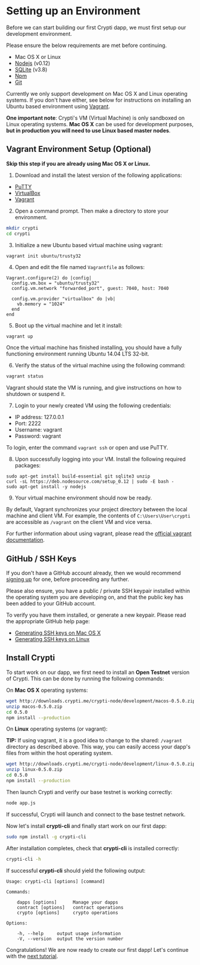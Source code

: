 # Setting up an Environment

Before we can start building our first Crypti dapp, we must first setup our development environment.

Please ensure the below requirements are met before continuing.

* Mac OS X or Linux
* [Nodejs](https://nodejs.org/dist/latest-v0.12.x/) (v0.12)
* [SQLite](https://www.sqlite.org/download.html) (v3.8)
* [Npm](https://www.npmjs.com/)
* [Git](http://www.git-scm.com/)

Currently we only support development on Mac OS X and Linux operating systems. If you don't have either, see below for instructions on installing an Ubuntu based environment using [Vagrant](https://www.vagrantup.com/).

**One important note**: Crypti's VM (Virtual Machine) is only sandboxed on Linux operating systems. **Mac OS X** can be used for development purposes, **but in production you will need to use Linux based master nodes**.

## Vagrant Environment Setup (Optional)

**Skip this step if you are already using Mac OS X or Linux.**

1. Download and install the latest version of the following applications:

  * [PuTTY](http://www.chiark.greenend.org.uk/~sgtatham/putty/download.html)
  * [VirtualBox](https://www.virtualbox.org/)
  * [Vagrant](https://www.vagrantup.com/)

2. Open a command prompt. Then make a directory to store your environment.

  ```sh
  mkdir crypti
  cd crypti
  ```

3. Initialize a new Ubuntu based virtual machine using vagrant:

  ```sh
  vagrant init ubuntu/trusty32
  ```
  
4. Open and edit the file named `Vagrantfile` as follows:
  
  ```
  Vagrant.configure(2) do |config|
    config.vm.box = "ubuntu/trusty32"
    config.vm.network "forwarded_port", guest: 7040, host: 7040
    
    config.vm.provider "virtualbox" do |vb|
      vb.memory = "1024" 
    end
  end
  ```
  
5. Boot up the virtual machine and let it install:

 ```
 vagrant up
 ```

 Once the virtual machine has finished installing, you should have a fully functioning environment running Ubuntu 14.04 LTS 32-bit.

6. Verify the status of the virtual machine using the following command:

  ```sh
  vagrant status
  ```

  Vagrant should state the VM is running, and give instructions on how to shutdown or suspend it.

7. Login to your newly created VM using the following credentials:

  * IP address: 127.0.0.1
  * Port: 2222
  * Username: vagrant
  * Password: vagrant
 
 To login, enter the command `vagrant ssh` or open and use PuTTY.

8. Upon successfully logging into your VM. Install the following required packages:
 
  ```
  sudo apt-get install build-essential git sqlite3 unzip
  curl -sL https://deb.nodesource.com/setup_0.12 | sudo -E bash -
  sudo apt-get install -y nodejs
  ```

9. Your virtual machine environment should now be ready.

By default, Vagrant synchronizes your project directory between the local machine and client VM. For example, the contents of ```C:\Users\User\crypti``` are accessible as ```/vagrant``` on the client VM and vice versa.

For further information about using vagrant, please read the [official vagrant documentation](https://docs.vagrantup.com/v2/).

## GitHub / SSH Keys

If you don't have a GitHub account already, then we would recommend [signing up](https://github.com/join) for one, before proceeding any further.

Please also ensure, you have a public / private SSH keypair installed within the operating system you are developing on, and that the public key has been added to your GitHub account.

To verify you have them installed, or generate a new keypair. Please read the appropriate GitHub help page:

* [Generating SSH keys on Mac OS X](https://help.github.com/articles/generating-ssh-keys/#platform-mac)
* [Generating SSH keys on Linux](https://help.github.com/articles/generating-ssh-keys/#platform-linux)

## Install Crypti

To start work on our dapp, we first need to install an **Open Testnet** version of Crypti. This can be done by running the following commands:

On **Mac OS X** operating systems:

```sh
wget http://downloads.crypti.me/crypti-node/development/macos-0.5.0.zip
unzip macos-0.5.0.zip
cd 0.5.0
npm install --production
```

On **Linux** operating systems (or vagrant):

**TIP:** If using vagrant, it is a good idea to change to the shared: `/vagrant` directory as described above. This way, you can easily access your dapp's files from within the host operating system.

```sh
wget http://downloads.crypti.me/crypti-node/development/linux-0.5.0.zip
unzip linux-0.5.0.zip
cd 0.5.0
npm install --production
```

Then launch Crypti and verify our base testnet is working correctly:

```sh
node app.js
```

If successful, Crypti will launch and connect to the base testnet network.

Now let's install **crypti-cli** and finally start work on our first dapp:

```sh
sudo npm install -g crypti-cli
```

After installation completes, check that **crypti-cli** is installed correctly:

```sh
crypti-cli -h
```

If successful **crypti-cli** should yield the following output:

```
Usage: crypti-cli [options] [command]

Commands:

    dapps [options]      Manage your dapps
    contract [options]   contract operations
    crypto [options]     crypto operations

Options:

    -h, --help     output usage information
    -V, --version  output the version number
```

Congratulations! We are now ready to create our first dapp! Let's continue with the [next tutorial](BasicDapp.md).
